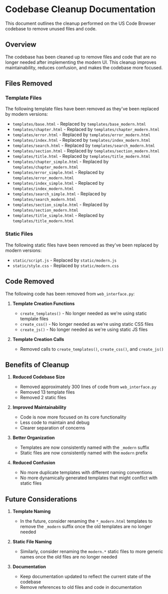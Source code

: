 # Codebase Cleanup Documentation

This document outlines the cleanup performed on the US Code Browser codebase to remove unused files and code.

## Overview

The codebase has been cleaned up to remove files and code that are no longer needed after implementing the modern UI. This cleanup improves maintainability, reduces confusion, and makes the codebase more focused.

## Files Removed

### Template Files

The following template files have been removed as they've been replaced by modern versions:

- `templates/base.html` - Replaced by `templates/base_modern.html`
- `templates/chapter.html` - Replaced by `templates/chapter_modern.html`
- `templates/error.html` - Replaced by `templates/error_modern.html`
- `templates/index.html` - Replaced by `templates/index_modern.html`
- `templates/search.html` - Replaced by `templates/search_modern.html`
- `templates/section.html` - Replaced by `templates/section_modern.html`
- `templates/title.html` - Replaced by `templates/title_modern.html`
- `templates/chapter_simple.html` - Replaced by `templates/chapter_modern.html`
- `templates/error_simple.html` - Replaced by `templates/error_modern.html`
- `templates/index_simple.html` - Replaced by `templates/index_modern.html`
- `templates/search_simple.html` - Replaced by `templates/search_modern.html`
- `templates/section_simple.html` - Replaced by `templates/section_modern.html`
- `templates/title_simple.html` - Replaced by `templates/title_modern.html`

### Static Files

The following static files have been removed as they've been replaced by modern versions:

- `static/script.js` - Replaced by `static/modern.js`
- `static/style.css` - Replaced by `static/modern.css`

## Code Removed

The following code has been removed from `web_interface.py`:

1. **Template Creation Functions**
   - `create_templates()` - No longer needed as we're using static template files
   - `create_css()` - No longer needed as we're using static CSS files
   - `create_js()` - No longer needed as we're using static JS files

2. **Template Creation Calls**
   - Removed calls to `create_templates()`, `create_css()`, and `create_js()`

## Benefits of Cleanup

1. **Reduced Codebase Size**
   - Removed approximately 300 lines of code from `web_interface.py`
   - Removed 13 template files
   - Removed 2 static files

2. **Improved Maintainability**
   - Code is now more focused on its core functionality
   - Less code to maintain and debug
   - Clearer separation of concerns

3. **Better Organization**
   - Templates are now consistently named with the `_modern` suffix
   - Static files are now consistently named with the `modern` prefix

4. **Reduced Confusion**
   - No more duplicate templates with different naming conventions
   - No more dynamically generated templates that might conflict with static files

## Future Considerations

1. **Template Naming**
   - In the future, consider renaming the `*_modern.html` templates to remove the `_modern` suffix once the old templates are no longer needed

2. **Static File Naming**
   - Similarly, consider renaming the `modern.*` static files to more generic names once the old files are no longer needed

3. **Documentation**
   - Keep documentation updated to reflect the current state of the codebase
   - Remove references to old files and code in documentation
